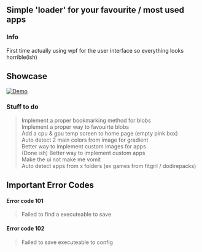 ## Simple 'loader' for your favourite / most used apps

### Info
First time actually using wpf for the user interface so everything looks horrible(ish) 

## Showcase

[![Demo](https://cdn.discordapp.com/attachments/1115532270892240939/1123485460535193710/newdemo.gif)](https://cdn.discordapp.com/attachments/908858749119258637/1123465809738596442/2023-06-28_07-11-18.mp4)

### Stuff to do

> Implement a proper bookmarking method for blobs <br>
> Implement a proper way to favouirte blobs <br>
> Add a cpu & gpu temp screen to home page (empty pink box) <br>
> Auto detect 2 main colors from image for gradient <br>
> Better way to implement custom images for apps <br>
>(Done ish) Better way to implement custom apps <br>
> Make the ui not make me vomit <br>
> Auto detect apps from x folders (ex games from fitgirl / dodirepacks) <br>

## Important Error Codes

#### Error code 101
> Failed to find a executeable to save

#### Error code 102
> Failed to save executeable to config
